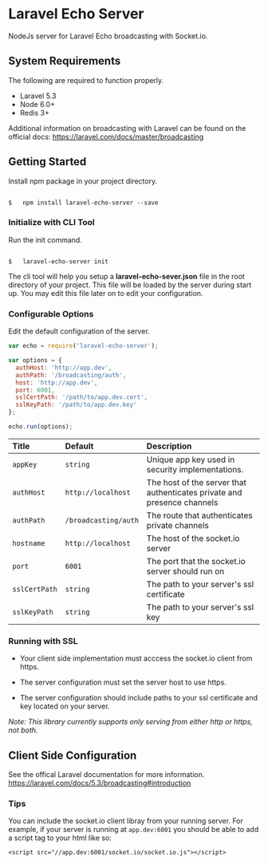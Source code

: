 # Laravel Echo Server

NodeJs server for Laravel Echo broadcasting with Socket.io.

## System Requirements

The following are required to function properly.

*   Laravel 5.3
*   Node 6.0+
*   Redis 3+

Additional information on broadcasting with Laravel can be found on the
official docs: <https://laravel.com/docs/master/broadcasting>

## Getting Started

Install npm package in your project directory.

``` shell

$   npm install laravel-echo-server --save

```

### Initialize with CLI Tool

Run the init command.

``` shell

$   laravel-echo-server init

```

The cli tool will help you setup a **laravel-echo-sever.json** file in the root directory of your project. This file will be loaded by the server during start up. You may edit this file later on to edit your configuration.

### Configurable Options

Edit the default configuration of the server.

``` javascript
var echo = require('laravel-echo-server');

var options = {
  authHost: 'http://app.dev',
  authPath: '/broadcasting/auth',
  host: 'http://app.dev',
  port: 6001,
  sslCertPath: '/path/to/app.dev.cert',
  sslKeyPath: '/path/to/app.dev.key'
};

echo.run(options);
```

| Title          | Default        | Description |
| :------------- | :------------- | :-----------|
| `appKey`       | `string`       | Unique app key used in security implementations. |
| `authHost`     | `http://localhost` | The host of the server that authenticates private and presence channels  |
| `authPath`     | `/broadcasting/auth` | The route that authenticates private channels  |
| `hostname`     | `http://localhost` | The host of the socket.io server |
| `port`         | `6001`         | The port that the socket.io server should run on |
| `sslCertPath`  | `string`       | The path to your server's ssl certificate |
| `sslKeyPath`   | `string`       | The path to your server's ssl key |

### Running with SSL

*   Your client side implementation must acccess the socket.io client from https.

*   The server configuration must set the server host to use https.
*   The server configuration should include paths to your ssl certificate and key located on your server.

*Note: This library currently supports only serving from either http or https, not both.*

## Client Side Configuration

See the offical Laravel documentation for more information. <https://laravel.com/docs/5.3/broadcasting#introduction>

### Tips

You can include the socket.io client libray from your running server.
For example, if your server is running at `app.dev:6001` you should be able to
add a script tag to your html like so:

`<script src="//app.dev:6001/socket.io/socket.io.js"></script>`
